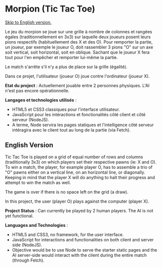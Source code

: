 # Morpion (Tic Tac Toe)

[Skip to English version.](#english-version)

Le jeu du morpion se joue sur une grille à nombre de colonnes et rangées égales (traditionnellement en 3x3) sur laquelle deux joueurs posent leurs pions respectifs (habituellement des X et des O). Pour remporter la partie, un joueur, par exemple le joueur O, doit rassembler 3 pions "O" sur un axe soit vertical, soit horizontal, soit en oblique. Sachant que le joueur X fera tout pour l'en empêcher et remporter lui-même la partie.

Le match s'arrête s'il n'y a plus de place sur la grille (égalité).

Dans ce projet, l'utilisateur (joueur O) joue contre l'ordinateur (joueur X).

**Etat du project** : Actuellement jouable entre 2 personnes physiques. L'AI n'est pas encore opérationnelle.

**Langages et technologies utilisés** :

- HTML5 et CSS3 classiques pour l'interface utilisateur.
- JavaScript pour les intéractions et fonctionalités côté client et côté serveur (NodeJS).
- A terme, Node servira les pages statiques et l'intelligence côté serveur intéragira avec le client tout au long de la partie (via Fetch).

## English Version

Tic Tac Toe is played on a grid of equal number of rows and columns (traditionally 3x3) on which players set their respective pawns (ie: X and O).
To win a match, the player, for example player O, has to assemble a trio of "O" pawns either on a vertical line, on an horizontal line, or diagonally. Keeping in mind that the player X will do anything to halt their progress and attempt to win the match as well.

The game is over if there is no space left on the grid (a draw).

In this project, the user (player O) plays against the computer (player X).

**Project Status** : Can currently be played by 2 human players. The AI is not yet functional.

**Languages and Technologies** :

- HTML5 and CSS3, no framework, for the user interface.
- JavaScript for interactions and functionalities on both client and server side (NodeJS).
- Objective would be to use Node to serve the starter static pages and the AI server-side would interact with the client during the entire match (through Fetch).
